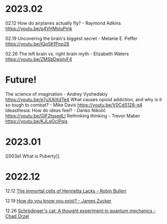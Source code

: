 # 2023.02 

02.12 How do airplanes actually fly? - Raymond Adkins https://youtu.be/p4VHMsIuPmk

02.19  Uncovering the brain's biggest secret - Melanie E. Peffer  https://youtu.be/iQqSKfPop28

02.26 The left brain vs. right brain myth - Elizabeth Waters https://youtu.be/ZMSbDwpIyF4



# Future! 
The science of imagination - Andrey Vyshedskiy  https://youtu.be/e7uXAlXdTe4
What causes opioid addiction, and why is it so tough to combat? - Mike Davis https://youtu.be/V0CdS128-q4
Ideasthesia: How do ideas feel? - Danko Nikolić   https://youtu.be/GIF2tssedLI
Rethinking thinking - Trevor Maber https://youtu.be/KJLqOclPqis



# 2023.01

[[003a1 What is Puberty]]


# 2022.12

12.12 [The immortal cells of Henrietta Lacks - Robin Bulleri](https://youtu.be/22lGbAVWhro)

12.19 [How do you know you exist? - James Zucker](https://youtu.be/LmxlcJFTaYU)

12.26  [Schrödinger's cat: A thought experiment in quantum mechanics - Chad Orzel](https://youtu.be/UjaAxUO6-Uw)


